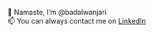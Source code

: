 👋 Namaste, I’m @badalwanjari \
📫 You can always contact me on [LinkedIn](https://www.linkedin.com/in/badalwanjari/) 

<!---
badalwanjari/badalwanjari is a ✨ special ✨ repository because its `README.md` (this file) appears on your GitHub profile.
You can click the Preview link to take a look at your changes.
--->
